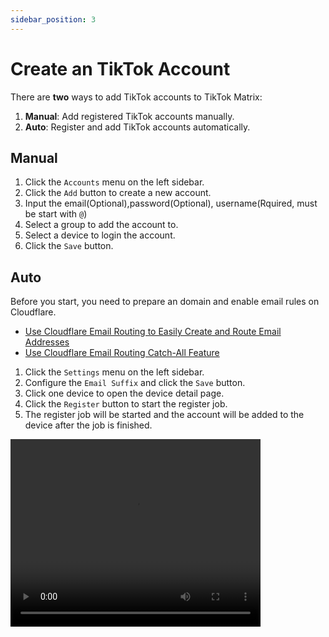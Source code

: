 ```yaml
---
sidebar_position: 3
---
```


# Create an TikTok Account

There are **two** ways to add TikTok accounts to TikTok Matrix:

1. **Manual**: Add registered TikTok accounts manually.
2. **Auto**: Register and add TikTok accounts automatically.

## Manual

1. Click the `Accounts` menu on the left sidebar.
2. Click the `Add` button to create a new account.
3. Input the email(Optional),password(Optional), username(Rquired, must be start with `@`)
4. Select a group to add the account to.
5. Select a device to login the account.
6. Click the `Save` button.

## Auto

Before you start, you need to prepare an domain and enable email rules on Cloudflare.

- [Use Cloudflare Email Routing to Easily Create and Route Email Addresses](https://blog.cloudflare.com/introducing-email-routing/)
- [Use Cloudflare Email Routing Catch-All Feature](https://developers.cloudflare.com/email-routing/setup/email-routing-addresses/#catch-all-address)

1. Click the `Settings` menu on the left sidebar.
2. Configure the `Email Suffix` and click the `Save` button.
3. Click one device to open the device detail page.
4. Click the `Register` button to start the register job.
5. The register job will be started and the account will be added to the device after the job is finished.

<video src="https://r2.tikmatrix.com/register-0506.mp4" controls width="400" height="300"></video>
